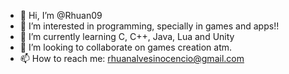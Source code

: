 - 👋 Hi, I’m @Rhuan09
- 👀 I’m interested in programming, specially in games and apps!!
- 🌱 I’m currently learning C, C++, Java, Lua and Unity
- 💞️ I’m looking to collaborate on games creation atm.
- 📫 How to reach me: rhuanalvesinocencio@gmail.com

<!---
Rhuan09/Rhuan09 is a ✨ special ✨ repository because its `README.md` (this file) appears on your GitHub profile.
You can click the Preview link to take a look at your changes.
--->
